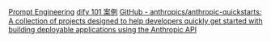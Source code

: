 [Prompt Engineering](https://x.com/dotey/status/1830487029139800266)
[dify 101 案例](https://x.com/lyson_ober/status/1827523933798559912)
[GitHub - anthropics/anthropic-quickstarts: A collection of projects designed to help developers quickly get started with building deployable applications using the Anthropic API](https://github.com/anthropics/anthropic-quickstarts/)
